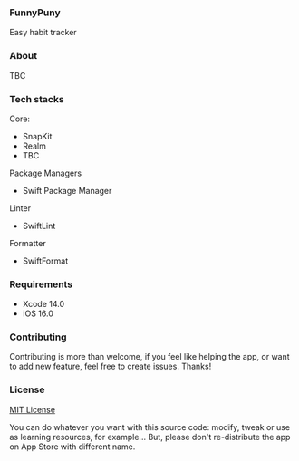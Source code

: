 ### FunnyPuny

Easy habit tracker

### About

TBC

### Tech stacks

Core:

-   SnapKit
-   Realm
-   TBC 

Package Managers

-   Swift Package Manager

Linter

-   SwiftLint

Formatter

-   SwiftFormat


### Requirements

-   Xcode 14.0
-   iOS 16.0

### Contributing

Contributing is more than welcome, if you feel like helping the app, or want to add new feature, feel free to create issues. Thanks!


### License

[MIT License](https://github.com/FunnyPuny/iOS-App/blob/main/LICENSE)

You can do whatever you want with this source code: modify, tweak or use as learning resources, for example... 
But, please don't re-distribute the app on App Store with different name.
